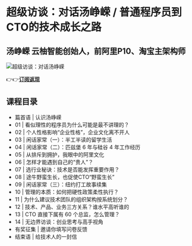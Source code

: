 超级访谈：对话汤峥嵘 / 普通程序员到CTO的技术成长之路
=============================

汤峥嵘 **云柚智能创始人，前阿里P10、淘宝主架构师**
-----------------------------

![超级访谈：对话汤峥嵘](https://www.geekgay.com/storage/geek/geek_34657e4b8e8252c95cd8b005ecf93e8d.jpg)  
  
👉👉[**订阅返现**](https://time.geekbang.org/column/intro/100109601?code=XzjT0LF%2FbcNO-5zEFCv1mqaF0%2FzXAxbxrFEnS5LsTKU%3D "超级访谈：对话汤峥嵘")  
  
课程目录
----

  
  
- 篇首语 | 认识汤峥嵘
- 01 | 看似理性的程序员为什么可能是最不讲理的？
- 02 | 个人性格影响“企业性格”，企业文化离不开人
- 03 | 闲话家常（一）：半工半读的留学生活
- 04 | 闲话家常（二）：匹兹堡 6 年与硅谷 4 年工作经历
- 05 | 从排斥到拥护，我眼中的阿里文化
- 06 | 怎样才能遇到自己的“贵人”？
- 07 | 选行业秘诀：技术是否能发挥重要作用？
- 08 | 途牛野蛮生长，也促使CTO“野蛮生长”
- 09 | 闲话家常（三）：纽约打工故事续集
- 10 | 管理的本质：如何把硬性政策柔性执行？
- 11 | 为什么建议技术团队的组织架构按系统划分？
- 12 | 技术、产品、业务三方关系？谁水平高听谁的
- 13 | CTO 直接下属有 60 个总监，怎么管理？
- 14 | 无边界访谈：创业思考与高手视角
- 有奖征集 | 邀请你填写问卷反馈
- 结束语 | 给技术人的一封信